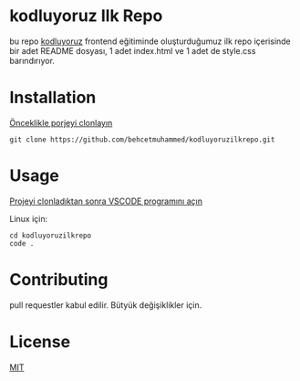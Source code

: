 # kodluyoruz Ilk Repo

bu repo [<u>kodluyoruz</u>](https://www.kodluyoruz.org/) frontend eğitiminde oluşturduğumuz ilk repo içerisinde bir adet README dosyası, 1 adet index.html ve 1 adet de style.css barındırıyor.

# Installation

[Önceklikle porjeyi clonlayın](https://github.com/behcetmuhammed/kodluyoruzilkrepo.git)

```
git clone https://github.com/behcetmuhammed/kodluyoruzilkrepo.git
```

# Usage

[Projeyi clonladıktan sonra VSCODE programını açın](https://github.com/behcetmuhammed/kodluyoruzilkrepo.git)

Linux için:

```
cd kodluyoruzilkrepo
code .
```

# Contributing

pull requestler kabul edilir. Bütyük değişiklikler için.

# License

[MIT](#)
